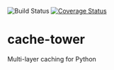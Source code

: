 ![Build Status](https://github.com/camcima/cache-pyramid/actions/workflows/main.yml/badge.svg)
[![Coverage Status](https://codecov.io/gh/camcima/cache-pyramid/branch/main/graph/badge.svg?token=6EDFO4ECUG)](https://codecov.io/gh/camcima/cache-pyramid)

# cache-tower
Multi-layer caching for Python


